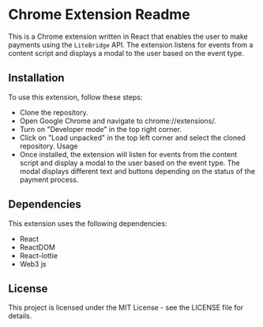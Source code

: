 # Chrome Extension Readme

This is a Chrome extension written in React that enables the user to make payments using the `LiteBridge` API. The extension listens for events from a content script and displays a modal to the user based on the event type.

## Installation
To use this extension, follow these steps:

- Clone the repository.
- Open Google Chrome and navigate to chrome://extensions/.
- Turn on "Developer mode" in the top right corner.
- Click on "Load unpacked" in the top left corner and select the cloned repository.
Usage
- Once installed, the extension will listen for events from the content script and display a modal to the user based on the event type. The modal displays different text and buttons depending on the status of the payment process.

## Dependencies
This extension uses the following dependencies:

- React
- ReactDOM
- React-lottie
- Web3 js


## License
This project is licensed under the MIT License - see the LICENSE file for details.